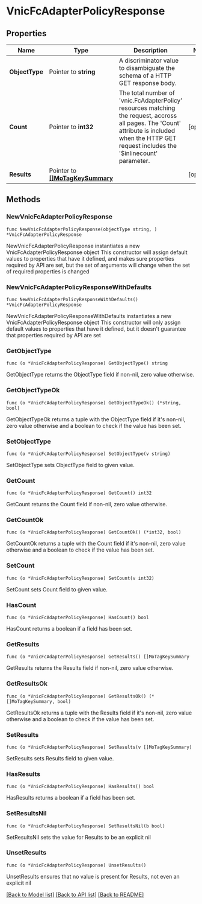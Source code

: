 # VnicFcAdapterPolicyResponse

## Properties

Name | Type | Description | Notes
------------ | ------------- | ------------- | -------------
**ObjectType** | Pointer to **string** | A discriminator value to disambiguate the schema of a HTTP GET response body. | 
**Count** | Pointer to **int32** | The total number of &#39;vnic.FcAdapterPolicy&#39; resources matching the request, accross all pages. The &#39;Count&#39; attribute is included when the HTTP GET request includes the &#39;$inlinecount&#39; parameter. | [optional] 
**Results** | Pointer to [**[]MoTagKeySummary**](MoTagKeySummary.md) |  | [optional] 

## Methods

### NewVnicFcAdapterPolicyResponse

`func NewVnicFcAdapterPolicyResponse(objectType string, ) *VnicFcAdapterPolicyResponse`

NewVnicFcAdapterPolicyResponse instantiates a new VnicFcAdapterPolicyResponse object
This constructor will assign default values to properties that have it defined,
and makes sure properties required by API are set, but the set of arguments
will change when the set of required properties is changed

### NewVnicFcAdapterPolicyResponseWithDefaults

`func NewVnicFcAdapterPolicyResponseWithDefaults() *VnicFcAdapterPolicyResponse`

NewVnicFcAdapterPolicyResponseWithDefaults instantiates a new VnicFcAdapterPolicyResponse object
This constructor will only assign default values to properties that have it defined,
but it doesn't guarantee that properties required by API are set

### GetObjectType

`func (o *VnicFcAdapterPolicyResponse) GetObjectType() string`

GetObjectType returns the ObjectType field if non-nil, zero value otherwise.

### GetObjectTypeOk

`func (o *VnicFcAdapterPolicyResponse) GetObjectTypeOk() (*string, bool)`

GetObjectTypeOk returns a tuple with the ObjectType field if it's non-nil, zero value otherwise
and a boolean to check if the value has been set.

### SetObjectType

`func (o *VnicFcAdapterPolicyResponse) SetObjectType(v string)`

SetObjectType sets ObjectType field to given value.


### GetCount

`func (o *VnicFcAdapterPolicyResponse) GetCount() int32`

GetCount returns the Count field if non-nil, zero value otherwise.

### GetCountOk

`func (o *VnicFcAdapterPolicyResponse) GetCountOk() (*int32, bool)`

GetCountOk returns a tuple with the Count field if it's non-nil, zero value otherwise
and a boolean to check if the value has been set.

### SetCount

`func (o *VnicFcAdapterPolicyResponse) SetCount(v int32)`

SetCount sets Count field to given value.

### HasCount

`func (o *VnicFcAdapterPolicyResponse) HasCount() bool`

HasCount returns a boolean if a field has been set.

### GetResults

`func (o *VnicFcAdapterPolicyResponse) GetResults() []MoTagKeySummary`

GetResults returns the Results field if non-nil, zero value otherwise.

### GetResultsOk

`func (o *VnicFcAdapterPolicyResponse) GetResultsOk() (*[]MoTagKeySummary, bool)`

GetResultsOk returns a tuple with the Results field if it's non-nil, zero value otherwise
and a boolean to check if the value has been set.

### SetResults

`func (o *VnicFcAdapterPolicyResponse) SetResults(v []MoTagKeySummary)`

SetResults sets Results field to given value.

### HasResults

`func (o *VnicFcAdapterPolicyResponse) HasResults() bool`

HasResults returns a boolean if a field has been set.

### SetResultsNil

`func (o *VnicFcAdapterPolicyResponse) SetResultsNil(b bool)`

 SetResultsNil sets the value for Results to be an explicit nil

### UnsetResults
`func (o *VnicFcAdapterPolicyResponse) UnsetResults()`

UnsetResults ensures that no value is present for Results, not even an explicit nil

[[Back to Model list]](../README.md#documentation-for-models) [[Back to API list]](../README.md#documentation-for-api-endpoints) [[Back to README]](../README.md)


